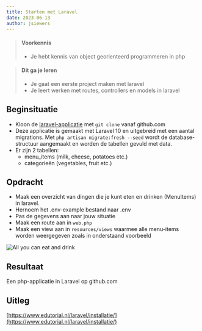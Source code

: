 ```yaml
---
title: Starten met Laravel
date: 2023-06-13
author: jsiewers
---
```


> #### Voorkennis
> * Je hebt kennis van object georienteerd programmeren in php

> #### Dit ga je leren
> * Je gaat een eerste project maken met laravel
> * Je leert werken met routes, controllers en models in laravel

## Beginsituatie
* Kloon de [laravel-applicatie](https://github.com/siewers32/restaurant) met `git clone` vanaf github.com
* Deze applicatie is gemaakt met Laravel 10 en uitgebreid met een aantal migrations. Met `php artisan migrate:fresh --seed` wordt de database-structuur aangemaakt en worden de tabellen gevuld met data.
* Er zijn 2 tabellen:
    * menu_items (milk, cheese, potatoes etc.)
    * categorieën (vegetables, fruit etc.)

##  Opdracht
* Maak een overzicht van dingen die je kunt eten en drinken (MenuItems) in laravel.
* Hernoem het .env-example bestand naar .env
* Pas de gegevens aan naar jouw situatie
* Maak een route aan in `web.php`
* Maak een view aan in `resources/views` waarmee alle menu-items worden weergegeven zoals in onderstaand voorbeeld

![All you can eat and drink](https://static.edutorial.nl/laravel/all_you_can_eat.png)


## Resultaat
Een php-applicatie in Laravel op github.com


## Uitleg
[https://www.edutorial.nl/laravel/installatie/](https://www.edutorial.nl/laravel/installatie/)